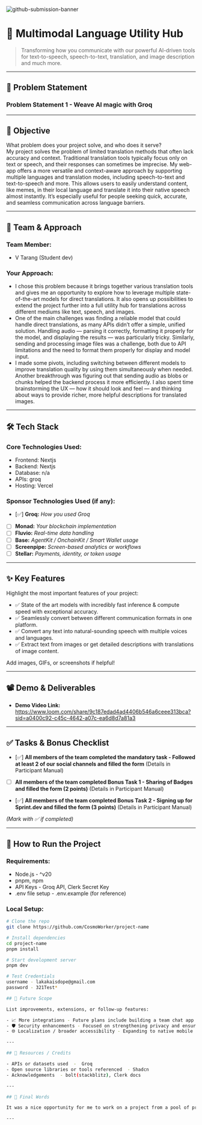 ![github-submission-banner](https://github.com/user-attachments/assets/a1493b84-e4e2-456e-a791-ce35ee2bcf2f)

# 🚀 Multimodal Language Utility Hub

> Transforming how you communicate with our powerful AI-driven tools for text-to-speech, speech-to-text, translation, and image description and much more.

---

## 📌 Problem Statement
### Problem Statement 1 - Weave AI magic with Groq

---

## 🎯 Objective

What problem does your project solve, and who does it serve?  
My project solves the problem of limited translation methods that often lack accuracy and context. Traditional translation tools typically focus only on text or speech, and their responses can sometimes be imprecise. My web-app offers a more versatile and context-aware approach by supporting multiple languages and translation modes, including speech-to-text and text-to-speech and more. This allows users to easily understand content, like memes, in their local language and translate it into their native speech almost instantly. It’s especially useful for people seeking quick, accurate, and seamless communication across language barriers.

---

## 🧠 Team & Approach

### Team Member:  
- V Tarang (Student dev)

### Your Approach:  
- I chose this problem because it brings together various translation tools and gives me an opportunity to explore how to leverage multiple state-of-the-art models for direct translations. It also opens up possibilities to extend the project further into a full utility hub for translations across different mediums like text, speech, and images.
- One of the main challenges was finding a reliable model that could handle direct translations, as many APIs didn’t offer a simple, unified solution. Handling audio — parsing it correctly, formatting it properly for the model, and displaying the results — was particularly tricky. Similarly, sending and processing image files was a challenge, both due to API limitations and the need to format them properly for display and model input.
- I made some pivots, including switching between different models to improve translation quality by using them simultaneously when needed. Another breakthrough was figuring out that sending audio as blobs or chunks helped the backend process it more efficiently. I also spent time brainstorming the UX — how it should look and feel — and thinking about ways to provide richer, more helpful descriptions for translated images.

---

## 🛠️ Tech Stack

### Core Technologies Used:
- Frontend: Nextjs
- Backend: Nextjs
- Database: n/a
- APIs: groq
- Hosting: Vercel

### Sponsor Technologies Used (if any):
- [✅] **Groq:** _How you used Groq_  
- [ ] **Monad:** _Your blockchain implementation_  
- [ ] **Fluvio:** _Real-time data handling_  
- [ ] **Base:** _AgentKit / OnchainKit / Smart Wallet usage_  
- [ ] **Screenpipe:** _Screen-based analytics or workflows_  
- [ ] **Stellar:** _Payments, identity, or token usage_
---

## ✨ Key Features

Highlight the most important features of your project:

- ✅ State of the art models with incredibly fast inference & compute speed with exceptional accuracy.
- ✅ Seamlessly convert between different communication formats in one platform.
- ✅ Convert any text into natural-sounding speech with multiple voices and languages.
- ✅ Extract text from images or get detailed descriptions with translations of image content.

Add images, GIFs, or screenshots if helpful!

---

## 📽️ Demo & Deliverables

- **Demo Video Link:** https://www.loom.com/share/9c187edad4ad4406b546a6ceee313bca?sid=a0400c92-c45c-4642-a07c-ea6d8d7a81a3 

---

## ✅ Tasks & Bonus Checklist

- [✅] **All members of the team completed the mandatory task - Followed at least 2 of our social channels and filled the form** (Details in Participant Manual)  
- [ ] **All members of the team completed Bonus Task 1 - Sharing of Badges and filled the form (2 points)**  (Details in Participant Manual)
- [✅] **All members of the team completed Bonus Task 2 - Signing up for Sprint.dev and filled the form (3 points)**  (Details in Participant Manual)

*(Mark with ✅ if completed)*

---

## 🧪 How to Run the Project

### Requirements:
- Node.js - ^v20
- pnpm, npm
- API Keys - Groq API, Clerk Secret Key
- .env file setup - .env.example (for reference)

### Local Setup:
```bash
# Clone the repo
git clone https://github.com/CosmoWorker/project-name

# Install dependencies
cd project-name
pnpm install

# Start development server
pnpm dev

# Test Credentials
username - lakakaisdope@gmail.com
password - 321Test*

## 🧬 Future Scope

List improvements, extensions, or follow-up features:

- 📈 More integrations - Future plans include building a team chat app and a one-on-one video chat platform with seamless translation integration and contextual analysis(if any). We also plan to store essential required user data in a database.
- 🛡️ Security enhancements - Focused on strengthening privacy and ensuring that all stored data remains protected against leaks and unauthorized access.
- 🌐 Localization / broader accessibility - Expanding to native mobile applications to make the platform even more accessible to a wider, diverse & global audience.

---

## 📎 Resources / Credits

- APIs or datasets used  -  Groq
- Open source libraries or tools referenced  - Shadcn 
- Acknowledgements  - bolt(stackblitz), Clerk docs

---

## 🏁 Final Words

It was a nice opportunity for me to work on a project from a pool of problem statements provided by the incredible community of HackHazards. This was also a learning opportunity all along while building something new which builds up the necessary skills towards building even more such projects in this journey of shipping code.

---
